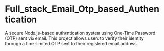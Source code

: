 # Full_stack_Email_Otp_based_Authentication
A secure Node.js-based authentication system using One-Time Password (OTP) sent via email. This project allows users to verify their identity through a time-limited OTP sent to their registered email address
